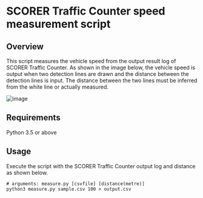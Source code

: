 # SCORER Traffic Counter speed measurement script

## Overview
This script measures the vehicle speed from the output result log of SCORER Traffic Counter. As shown in the image below, the vehicle speed is output when two detection lines are drawn and the distance between the detection lines is input. The distance between the two lines must be inferred from the white line or actually measured.

![image](https://user-images.githubusercontent.com/4166534/70995489-ffec6880-2113-11ea-8778-14c23d40bef0.png)

## Requirements
Python 3.5 or above

## Usage
Execute the script with the SCORER Traffic Counter output log and distance as shown below.

```
# arguments: measure.py [csvfile] [distance(metre)]
python3 measure.py sample.csv 100 > output.csv
```
